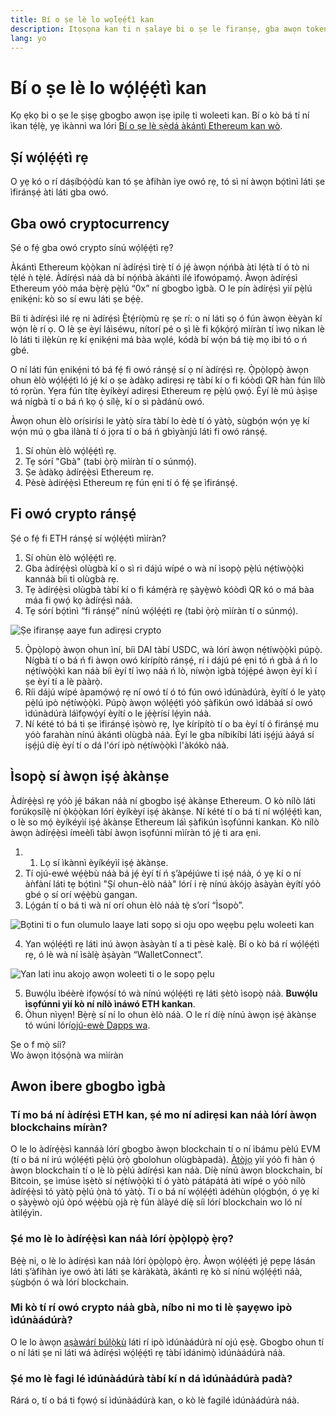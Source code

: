 ```yaml
---
title: Bí o ṣe lè lo wọ́lẹ́ẹ́tì kan
description: Itọsọna kan ti n ṣalaye bi o ṣe le firanṣẹ, gba awọn token ati sopọ si awọn iṣẹ akanṣe web3.
lang: yo
---
```


# Bí o ṣe lè lo wọ́lẹ́ẹ́tì kan

Kọ ẹkọ bi o ṣe le ṣiṣẹ gbogbo awọn iṣẹ ipilẹ ti woleeti kan. Bí o kò bá tí ní ìkan tẹ́lẹ̀, yẹ ìkànnì wa lóri [Bí o ṣe lè ṣẹ̀dá àkántì Ethereum kan wò](/guides/how-to-create-an-ethereum-account/).

## Ṣí wọ́lẹ́ẹ́tì rẹ

O yẹ kó o rí dáṣíbọ́ọ̀dù kan tó ṣe àfihàn iye owó rẹ, tó sì ní àwọn bọ́tìnì láti ṣe ìfiránṣẹ́ àti láti gba owó.

## Gba owó cryptocurrency

Ṣé o fẹ́ gba owó crypto sínú wọ́lẹ́ẹ́tì rẹ?

Àkántì Ethereum kọ̀ọ̀kan ní àdírẹ́sì tirẹ̀ tí ó jẹ́ àwọn nọ́ńbà àti lẹ́tà tí ó tò ni tẹ̀lé ǹ tẹ̀lé. Àdírẹ́sì náà dà bí nọ́ńbà àkáǹtì ilé ìfowópamọ́. Àwọn àdírẹ́sì Ethereum yóò máa bẹ̀rẹ̀ pẹ̀lú “0x” ní gbogbo ìgbà. O le pín àdírẹ́sì yìí pẹ̀lú ẹnikẹ́ni: kò so sí ewu láti ṣe bẹ́ẹ̀.

Bíi ti àdírẹ́sì ilé rẹ ni àdírẹ́sì Ẹ̀tẹ́ríọ̀mù rẹ ṣe rí: o ní láti sọ ó fún àwọn èèyàn kí wọ́n lè rí ọ. O lè ṣe èyí láìséwu, nítorí pé o ṣì lè fi kọ́kọ́rọ́ mìíràn tí ìwọ nìkan lè lò láti ti ilẹ̀kùn rẹ kí ẹnikẹ́ni má bàa wọlé, kódà bí wọ́n bá tiẹ̀ mọ ibi tó o ń gbé.

O ní láti fún ẹnikẹ́ni tó bá fẹ́ fi owó ránṣẹ́ sí ọ ní àdírẹ́sì rẹ. Ọ̀pọ̀lọpọ̀ àwọn ohun èlò wọ́lẹ́ẹ́tì ló jẹ́ kí o ṣe àdàkọ adirẹsi rẹ tàbí kí o fi kóòdì QR hàn fún lílò tó rọrùn. Yẹra fún títẹ èyíkèyí adirẹsi Ethereum rẹ pẹ̀lú ọwọ́. Èyí lè mú àṣìṣe wá nígbà tí o bá ń kọ ọ́ sílẹ̀, kí o sì pàdánù owó.

Àwọn ohun èlò orísirísi le yàtọ̀ síra tàbí lo èdè tí ó yàtọ̀, sùgbọ́n wọ́n yẹ kí wọ́n mú ọ gba ìlànà tí ó jọra tí o bá ń gbìyànjú láti fi owó ránṣẹ́.

1. Sí ohùn èlò wọ́lẹ́ẹ́tì rẹ.
2. Tẹ sórí "Gbà" (tabi ọ̀rọ̀ mìíràn tí o súnmọ́).
3. Ṣe àdàkọ àdírẹ́ẹ̀sì Ethereum rẹ.
4. Pèsè àdírẹ́ẹ̀sì Ethereum rẹ fún ẹni tí ó fẹ́ ṣe ìfiránṣẹ́.

## Fi owó crypto ránṣẹ́

Ṣé o fẹ́ fi ETH ránṣẹ́ sí wọ́lẹ́ẹ́tì mìíràn?

1. Sí ohùn èlò wọ́lẹ́ẹ́tì rẹ.
2. Gba àdírẹ́ẹ̀sì olùgbà kí o sì ri dájú wípé o wà ní ìsopọ̀ pẹ̀lú nẹ́tíwọ̀ọ̀kì kannáà bíi ti olùgbà rẹ.
3. Tẹ àdírẹ́ẹ̀sì olùgbà tàbí kí o fi kámẹ́rà rẹ ṣàyẹ̀wò kóòdì QR kó o má bàa máa fi ọwọ́ kọ àdírẹ́sì náà.
4. Tẹ sórí bọ́tìnì “fi ránṣẹ́” nínú wọ́lẹ́ẹ́tì rẹ (tabi ọ̀rọ̀ mìíràn tí o súnmọ́).

![Ṣe ifiranṣẹ aaye fun adirẹsi crypto](./send.png)
<br/>

5. Ọ̀pọ̀lopọ̀ àwọn ohun ìní, bíi DAI tàbí USDC, wà lórí àwọn nẹ́tíwọ̀ọ̀kì púpọ̀. Nígbà tí o bá ń fi àwọn owó kírípítò ránṣẹ́, rí i dájú pé ẹni tó ń gbà á ń lo nẹ́tíwọ̀ọ̀kì kan náà bíi èyí tí ìwọ náà ń lò, níwọ̀n ìgbà tójẹ́pé àwọn èyí kì í ṣe èyí tí a lè pààrọ̀.
6. Ríi dájú wípé àpamọ́wọ́ rẹ ní owó tí ó tó fún owó ìdúnàdúrà, èyítí ó le yàtọ pẹ̀lú ipò nẹ́tíwọ̀ọ̀kì. Púpọ̀ àwọn wọ́lẹ́ẹ́tì yóò ṣàfikún owó ìdábàá sí owó ìdúnàdúrà láìfọwọ́yí èyítí o le jẹ́ẹ̀rísí lẹ́yìn náà.
7. Ní kété tó bá ti ṣe ìfiránṣẹ́ ìṣòwò rẹ, Iye kírípítò tí o ba èyí tí ó firánṣẹ́ mu yóò farahàn nínú àkántì olùgbà náà. Èyí le gba níbikíbi láti iṣẹ́jú àáyá sí iṣẹ́jú díẹ̀ èyí tí o dá l'órí ipò nẹ́tíwọ̀ọ̀kì l'àkókò náà.

## Ìsopọ̀ sí àwọn iṣẹ́ àkànṣe

Àdírẹ́ẹ̀sì rẹ yóò jẹ́ bákan náà ní gbogbo iṣẹ́ àkànṣe Ethereum. O kò nílò láti forúkọsílẹ̀ ní ọ̀kọ̀ọ̀kan lórí èyíkèyí iṣẹ́ àkànṣe. Ní kété tí o bá tí ní wọ́lẹ́ẹ́tì kan, o lè so mọ́ èyíkéyìí iṣẹ́ àkànṣe Ethereum láì ṣàfikún ìsọfúnni kankan. Kò nílò àwọn àdírẹ́ẹ̀sì ímeèlì tàbí àwọn ìsọfúnni mìíràn tó jẹ́ ti ara ẹni.

1. 1. Lọ sí ìkànnì èyíkéyìí iṣẹ́ àkànṣe.
2. Tí ojú-ewé wẹ́ẹ̀bù náà bá jẹ́ èyí tí ń ṣ’àpéjúwe ti iṣẹ́ náà, ó yẹ kí o ní àǹfàní láti tẹ bọ́tìnì "Ṣí ohun-èlò náà" lórí i rẹ̀ nínú àkójọ àsàyàn èyítí yóò gbé ọ sí orí wẹ́ẹ̀bù gangan.
3. Lọ́gán tí o bá ti wà ní orí ohun èlò náà tẹ̀ s’orí “Ìsopò”.

![Bọtini ti o fun olumulo laaye lati sopọ si oju opo wẹẹbu pẹlu woleeti kan](./connect1.png)

4. Yan wọ́lẹ́ẹ́tì rẹ láti inú àwọn àsàyàn tí a ti pèsè kalẹ̀. Bí o kò bá rí wọ́lẹ́ẹ́tì rẹ, ó lè wà ní ìsàlẹ̀ àṣàyàn “WalletConnect”.

![Yan lati inu akojọ awọn woleeti ti o le sopọ pẹlu](./connect2.png)

5. Buwọ́lu ìbéèrè ifọwọ́sí tó wà nínú wọ́lẹ́ẹ́tì rẹ láti ṣètò ìsopọ̀ náà. **Buwọ́lu ìsọfúnni yìí kò ní nílò ìnáwó ETH kankan**.
6. Òhun nìyẹn! Bẹ̀rẹ̀ sí ní lo ohun èlò náà. O le rí díẹ̀ nínú àwọn iṣẹ́ àkànṣe tó wúni lórí[ojú-ewè Dapps wa](/apps/#explore). <br />

<InfoBanner shouldSpaceBetween emoji=":eyes:">
  <div>Ṣe o f mọ̀ síi?</div>
  <ButtonLink href="/guides/">
    Wo àwọn ìtọ́sọ́nà wa mìíràn
  </ButtonLink>
</InfoBanner>

## Awon ibere gbogbo ìgbà

### Tí mo bá ní àdírẹ́sì ETH kan, ṣé mo ní adirẹsi kan náà lórí àwọn blockchains míràn?

O le lo àdírẹ́ẹ̀sì kannáà lórí gbogbo àwọn blockchain tí o ní ìbámu pèlú EVM (tí o bá ní irú wọ́lẹ́ẹ́tì pẹ̀lú ọ̀rọ̀ gbolohun olùgbàpadà). [Àtòjọ](https://chainlist.org/) yìí yóò fi hàn ọ́ àwọn blockchain tí o lè lò pẹ̀lú àdírẹ́sì kan náà. Díẹ̀ nínú àwọn blockchain, bí Bitcoin, ṣe ìmúse ìṣètò sí nẹ́tíwọ̀ọ̀kì tí ó yàtò pátápátá àti wípé o yóò nílò àdírẹ́ẹ̀sì tó yàtọ̀ pẹ̀lú ọ̀nà tó yàtọ̀. Tí o bá ní wọ́lẹ́ẹ́tì àdéhùn ọlọ́gbọ́n, ó yẹ kí o ṣàyẹ̀wò ojú òpó wẹ́ẹ̀bù ọjà rẹ̀ fún àlàyé díẹ̀ síi lórí blockchain wo ló ní àtìlẹ́yìn.

### Ṣé mo lè lo àdírẹ́ẹ̀sì kan náà lórí ọ̀pọ̀lọpọ̀ ẹ̀rọ?

Bẹ́ẹ̀ ni, o lè lo àdírẹ́sì kan náà lórí ọ̀pọ̀lọpọ̀ ẹ̀rọ. Àwọn wọ́lẹ́ẹ́tì jẹ́ pẹpẹ lásán láti ṣ’àfihàn iye owó àti láti ṣe kàràkàtà, àkántì rẹ kò sí nínú wọ́lẹ́ẹ́tì náà, ṣùgbọ́n ó wà lórí blockchain.

### Mi kò tí rí owó crypto náà gbà, níbo ni mo ti lè ṣayẹwo ipò ìdúnàádúrà?

O le lo àwọn [aṣàwárí búlọ̀kù](/developers/docs/data-and-analytics/block-explorers/) láti rí ipò ìdúnàádúrà ní ojú ẹsẹ̀. Gbogbo ohun tí o ní láti ṣe ni láti wá àdírẹ́sì wọ́lẹ́ẹ́tì rẹ tàbí ìdánimọ̀ ìdúnàádúrà náà.

### Ṣé mo lè fagi lé ìdúnàádúrà tàbí kí n dá ìdúnàádúrà padà?

Rárá o, tí o bá ti fọwọ́ sí ìdúnàádúrà kan, o kò lè fagilé ìdúnàádúrà náà.
